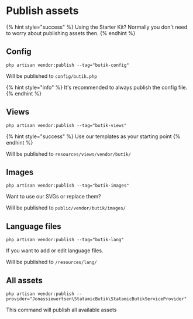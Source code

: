 # Publish assets

{% hint style="success" %}
Using the Starter Kit? Normally you don't need to worry about publishing assets then. 
{% endhint %}

## Config

```text
php artisan vendor:publish --tag="butik-config"
```

Will be published to `config/butik.php`

{% hint style="info" %}
It's recommended to always publish the config file. 
{% endhint %}

## Views

```text
php artisan vendor:publish --tag="butik-views"
```

{% hint style="success" %}
Use our templates as your starting point
{% endhint %}

Will be published to `resources/views/vendor/butik/`

## Images

```text
php artisan vendor:publish --tag="butik-images"
```

Want to use our SVGs or replace them?

Will be published to `public/vendor/butik/images/`

## Language files

```text
php artisan vendor:publish --tag="butik-lang"
```

If you want to add or edit language files. 

Will be published to `/resources/lang/`

## All assets

```text
php artisan vendor:publish --provider="Jonassiewertsen\StatamicButik\StatamicButikServiceProvider"
```

This command will publish all available assets

